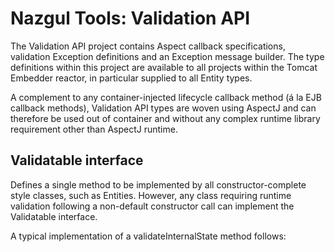 # Nazgul Tools: Validation API

The Validation API project contains Aspect callback specifications,
validation Exception definitions and an Exception message builder.
The type definitions within this project are available to all projects
within the Tomcat Embedder reactor, in particular supplied to all
Entity types.

A complement to any container-injected lifecycle callback method (á la
EJB callback methods), Validation API types are woven using AspectJ
and can therefore be used out of container and without any complex
runtime library requirement other than AspectJ runtime.

## Validatable interface

Defines a single method to be implemented by all constructor-complete
style classes, such as Entities. However, any class requiring runtime
validation following a non-default constructor call can implement the
Validatable interface.

A typical implementation of a validateInternalState method follows:

<pre class="brush: java" title="Example validateInternalState() method."><![CDATA[
/**
 * Performs validation of the internal state of this Validatable.
 *
 * @throws InternalStateValidationException
 *          if the state of this Validatable was
 *          in an incorrect state (i.e. invalid).
 */
 @Override
 public void validateInternalState() throws InternalStateValidationException {

    InternalStateValidationException.create()
        .notTrue(majorVersion < 0, "majorVersion < 0")
        .notTrue(minorVersion < 0, "minorVersion < 0")
        .notTrue(patchVersion < 0, "patchVersion < 0")
        .notNull(qualifier, "qualifier")
        .endExpressionAndValidate();
}
]]></pre>

